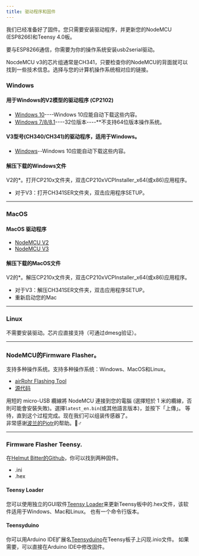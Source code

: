 ```yaml
---
title: 驱动程序和固件
---
```


我们已经准备好了固件。您只需要安装驱动程序，并更新您的NodeMCU (ESP8266)和Teensy 4.0板。

要与ESP8266通信，你需要为你的操作系统安装usb2serial驱动。

NocdeMCU v3的芯片组通常是CH341，只要检查你的NodeMCU的背面就可以找到一些技术信息。选择与您的计算机操作系统相对应的链接。

### Windows

#### 用于Windows的V2模型的驱动程序 (CP2102)
* [Windows 10](https://www.silabs.com/documents/public/software/CP210x_Universal_Windows_Driver.zip)----Windows 10应能自动下载这些内容。
* [Windows 7/8/8.1](https://www.silabs.com/documents/public/software/CP210x_Windows_Drivers.zip)----32位版本----**不支持64位版本操作系统。

#### V3型号(CH340/CH341)的驱动程序，适用于Windows。
* [Windows](http://www.wch.cn/downloads/file/5.html)--Windows 10应能自动下载这些内容。

#### 解压下载的Windows文件
V2的*。打开CP210x文件夹，双击CP210xVCPInstaller_x64(或x86)应用程序。
* 对于V3：打开CH341SER文件夹，双击应用程序SETUP。

---

### MacOS

#### MacOS 驱动程序
* [NodeMCU V2](https://www.silabs.com/documents/public/software/Mac_OSX_VCP_Driver.zip)
* [NodeMCU V3](http://www.wch.cn/downloads/file/178.html)

#### 解压下载的MacOS文件
V2的*。解压CP210x文件夹，双击CP210xVCPInstaller_x64(或x86)应用程序。
* 对于V3：解压CH341SER文件夹，双击应用程序SETUP。
* 重新启动您的Mac

---

### Linux
不需要安装驱动。芯片应直接支持（可通过dmesg验证）。

---
### NodeMCU的Firmware Flasher。
支持多种操作系统。支持多种操作系统：Windows、MacOS和Linux。

* [airRohr Flashing Tool](http://firmware.sensor.community/airrohr/flashing-tool/)
* [源代码](https://github.com/opendata-stuttgart/airrohr-firmware-flasher/)

用短的 micro-USB 纜線將 NodeMCU 連接到您的電腦 (選擇短於 1 米的纜線，否則可能會安裝失敗)。選擇`latest_en.bin`(或其他語言版本)，並按下「上傳」。
等待，直到这个过程完成。现在我们可以组装传感器了。
<br>
非常感谢[波兰的Piotr](https://dropbox.inf.re/)的帮助。🙋♂️

---
### Firmware Flasher Teensy.
在[Helmut Bitter的Github](https://github.com/hbitter/DNMS/tree/master/Firmware)，你可以找到两种固件。
* .ini
* .hex

#### Teensy Loader
您可以使用独立的GUI软件[Teensy Loader](https://www.pjrc.com/teensy/loader.html)来更新Teensy板中的.hex文件，该软件适用于Windows、Mac和Linux。
也有一个命令行版本。

#### Teensyduino
你可以用Arduino IDE扩展名[Teensyduino](https://www.pjrc.com/teensy/teensyduino.html)在Teensy板子上闪现.inio文件。
如果需要，可以直接在Arduino IDE中修改固件。